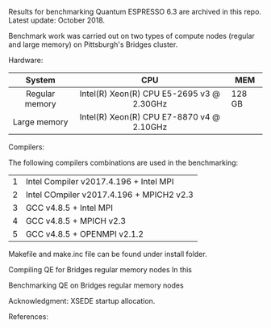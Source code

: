 Results for benchmarking Quantum ESPRESSO 6.3 are archived in this repo. Latest update: October 2018.

Benchmark work was carried out on two types of compute nodes (regular and large memory) on Pittsburgh's Bridges cluster.

Hardware:

|System|CPU|MEM|
|:---:|:---:|--|
|Regular memory| Intel(R) Xeon(R) CPU E5-2695 v3 @ 2.30GHz|128 GB|
|Large memory| Intel(R) Xeon(R) CPU E7-8870 v4 @ 2.10GHz||

Compilers:

The following compilers combinations are used in the benchmarking:

|||
|-|-|
|1| Intel Compiler v2017.4.196 + Intel MPI|
|2| Intel COmpiler v2017.4.196 + MPICH2 v2.3|
|3| GCC v4.8.5 + Intel MPI|
|4| GCC v4.8.5 + MPICH v2.3|
|5| GCC v4.8.5 + OPENMPI v2.1.2|

Makefile and make.inc file can be found under install folder.

Compiling QE for Bridges regular memory nodes
In this 


Benchmarking QE on Bridges regular memory nodes



Acknowledgment: XSEDE startup allocation.

References:
